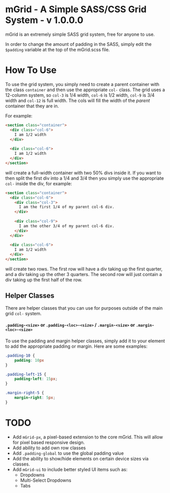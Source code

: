 # mGrid - A Simple SASS/CSS Grid System - v 1.0.0.0

mGrid is an extremely simple SASS grid system, free for anyone to use.

In order to change the amount of padding in the SASS, simply edit the `$padding` variable at the top of the mGrid.scss file.

# How To Use

To use the grid system, you simply need to create a parent container with the class `container` and then use the appropriate `col-` class. The grid uses a 12-column system, so `col-3` is 1/4 width, `col-6` is 1/2 width, `col-9` is 3/4 width and `col-12` is full width. The cols will fill the width of the *parent* container that they are in.

For example:

``` HTML
<section class="container">
  <div class="col-6">
    I am 1/2 width
  </div>
  
  <div class="col-6">
    I am 1/2 width
  </div>
</section>
```
will create a full-width container with two 50% divs inside it. If you want to then split the first div into a 1/4 and 3/4 then you simply use the appropriate `col-` inside the div, for example:

``` HTML
<section class="container">
  <div class="col-6">
    <div class="col-3">
      I am the first 1/4 of my parent col-6 div.
    </div>
    
    <div class="col-9">
      I am the other 3/4 of my parent col-6 div.
    </div>
  </div>
  
  <div class="col-6">
    I am 1/2 width
  </div>
</section>
```
will create two rows. The first row will have a div taking up the first quarter, and a div taking up the other 3 quarters. The second row will just contain a div taking up the first half of the row.

## Helper Classes
There are helper classes that you can use for purposes outside of the main grid `col-` system.

#### `.padding-<size>` or `.padding-<loc>-<size>` / `.margin-<size>` or `.margin-<loc>-<size>`
To use the padding and margin helper classes, simply add it to your element to add the appropriate padding or margin. Here are some examples:

``` CSS
.padding-10 {
	padding: 10px
}

.padding-left-15 {
	padding-left: 15px;
}

.margin-right-5 {
	margin-right: 5px;
}
```

# TODO
- Add `mGrid-px`, a pixel-based extension to the core mGrid. This will allow for pixel based responsive design.
- Add ability to add own row classes
- Add `.padding-global` to use the global padding value
- Add the ability to show/hide elements on certain device sizes via classes.
- Add `mGrid-ui` to include better styled UI items such as:
  - Dropdowns
  - Multi-Select Dropdowns
  - Tabs
